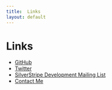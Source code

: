 ```yaml
---
title:  Links
layout: default
---
```


Links
=====

* [GitHub](https://github.com/ajshort)
* [Twitter](http://twitter.com/andrewjshort)
* [SilverStripe Development Mailing List](http://groups.google.com/group/silverstripe-dev)
* [Contact Me](mailto:andrewjshort@gmail.com)
